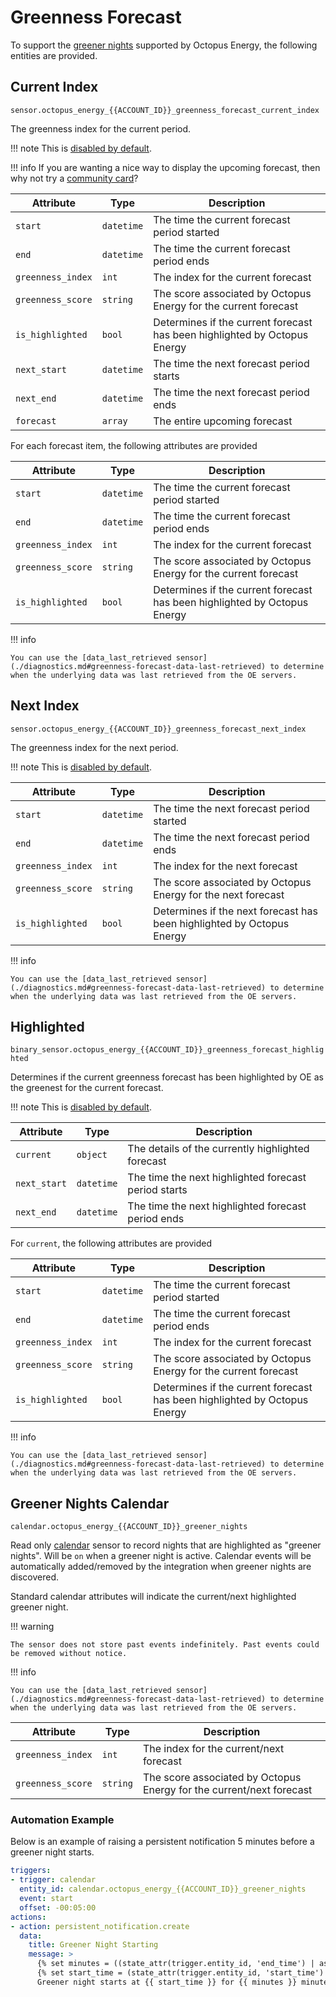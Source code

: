 # Greenness Forecast

To support the [greener nights](https://octopus.energy/smart/greener-nights/) supported by Octopus Energy, the following entities are provided.

## Current Index

`sensor.octopus_energy_{{ACCOUNT_ID}}_greenness_forecast_current_index`

The greenness index for the current period.

!!! note
    This is [disabled by default](../faq.md#there-are-entities-that-are-disabled-why-are-they-disabled-and-how-do-i-enable-them). 

!!! info
    If you are wanting a nice way to display the upcoming forecast, then why not try a [community card](../community.md#greenness-forecast)?

| Attribute | Type | Description |
|-----------|------|-------------|
| `start` | `datetime` | The time the current forecast period started |
| `end` | `datetime` | The time the current forecast period ends |
| `greenness_index` | `int` | The index for the current forecast |
| `greenness_score` | `string` | The score associated by Octopus Energy for the current forecast |
| `is_highlighted` | `bool` | Determines if the current forecast has been highlighted by Octopus Energy |
| `next_start` | `datetime` | The time the next forecast period starts |
| `next_end` | `datetime` | The time the next forecast period ends |
| `forecast` | `array` | The entire upcoming forecast |

For each forecast item, the following attributes are provided

| Attribute | Type | Description |
|-----------|------|-------------|
| `start` | `datetime` | The time the current forecast period started |
| `end` | `datetime` | The time the current forecast period ends |
| `greenness_index` | `int` | The index for the current forecast |
| `greenness_score` | `string` | The score associated by Octopus Energy for the current forecast |
| `is_highlighted` | `bool` | Determines if the current forecast has been highlighted by Octopus Energy |

!!! info

    You can use the [data_last_retrieved sensor](./diagnostics.md#greenness-forecast-data-last-retrieved) to determine when the underlying data was last retrieved from the OE servers.

## Next Index

`sensor.octopus_energy_{{ACCOUNT_ID}}_greenness_forecast_next_index`

The greenness index for the next period.

!!! note
    This is [disabled by default](../faq.md#there-are-entities-that-are-disabled-why-are-they-disabled-and-how-do-i-enable-them). 

| Attribute | Type | Description |
|-----------|------|-------------|
| `start` | `datetime` | The time the next forecast period started |
| `end` | `datetime` | The time the next forecast period ends |
| `greenness_index` | `int` | The index for the next forecast |
| `greenness_score` | `string` | The score associated by Octopus Energy for the next forecast |
| `is_highlighted` | `bool` | Determines if the next forecast has been highlighted by Octopus Energy |

!!! info

    You can use the [data_last_retrieved sensor](./diagnostics.md#greenness-forecast-data-last-retrieved) to determine when the underlying data was last retrieved from the OE servers.

## Highlighted

`binary_sensor.octopus_energy_{{ACCOUNT_ID}}_greenness_forecast_highlighted`

Determines if the current greenness forecast has been highlighted by OE as the greenest for the current forecast.

!!! note
    This is [disabled by default](../faq.md#there-are-entities-that-are-disabled-why-are-they-disabled-and-how-do-i-enable-them). 

| Attribute | Type | Description |
|-----------|------|-------------|
| `current` | `object` | The details of the currently highlighted forecast |
| `next_start` | `datetime` | The time the next highlighted forecast period starts |
| `next_end` | `datetime` | The time the next highlighted forecast period ends |

For `current`, the following attributes are provided

| Attribute | Type | Description |
|-----------|------|-------------|
| `start` | `datetime` | The time the current forecast period started |
| `end` | `datetime` | The time the current forecast period ends |
| `greenness_index` | `int` | The index for the current forecast |
| `greenness_score` | `string` | The score associated by Octopus Energy for the current forecast |
| `is_highlighted` | `bool` | Determines if the current forecast has been highlighted by Octopus Energy |

!!! info

    You can use the [data_last_retrieved sensor](./diagnostics.md#greenness-forecast-data-last-retrieved) to determine when the underlying data was last retrieved from the OE servers.

## Greener Nights Calendar

`calendar.octopus_energy_{{ACCOUNT_ID}}_greener_nights`

Read only [calendar](https://www.home-assistant.io/integrations/calendar) sensor to record nights that are highlighted as "greener nights". Will be `on` when a greener night is active. Calendar events will be automatically added/removed by the integration when greener nights are discovered. 

Standard calendar attributes will indicate the current/next highlighted greener night.

!!! warning

    The sensor does not store past events indefinitely. Past events could be removed without notice.

!!! info

    You can use the [data_last_retrieved sensor](./diagnostics.md#greenness-forecast-data-last-retrieved) to determine when the underlying data was last retrieved from the OE servers.

| Attribute | Type | Description |
|-----------|------|-------------|
| `greenness_index` | `int` | The index for the current/next forecast |
| `greenness_score` | `string` | The score associated by Octopus Energy for the current/next forecast |

### Automation Example

Below is an example of raising a persistent notification 5 minutes before a greener night starts.

```yaml
triggers:
- trigger: calendar
  entity_id: calendar.octopus_energy_{{ACCOUNT_ID}}_greener_nights
  event: start
  offset: -00:05:00
actions:
- action: persistent_notification.create
  data:
    title: Greener Night Starting
    message: >
      {% set minutes = ((state_attr(trigger.entity_id, 'end_time') | as_datetime - state_attr(trigger.entity_id, 'start_time') | as_datetime).seconds / 60) | round(0) | string %}
      {% set start_time = (state_attr(trigger.entity_id, 'start_time') | as_datetime).strftime('%H:%M') %}
      Greener night starts at {{ start_time }} for {{ minutes }} minutes.
```
